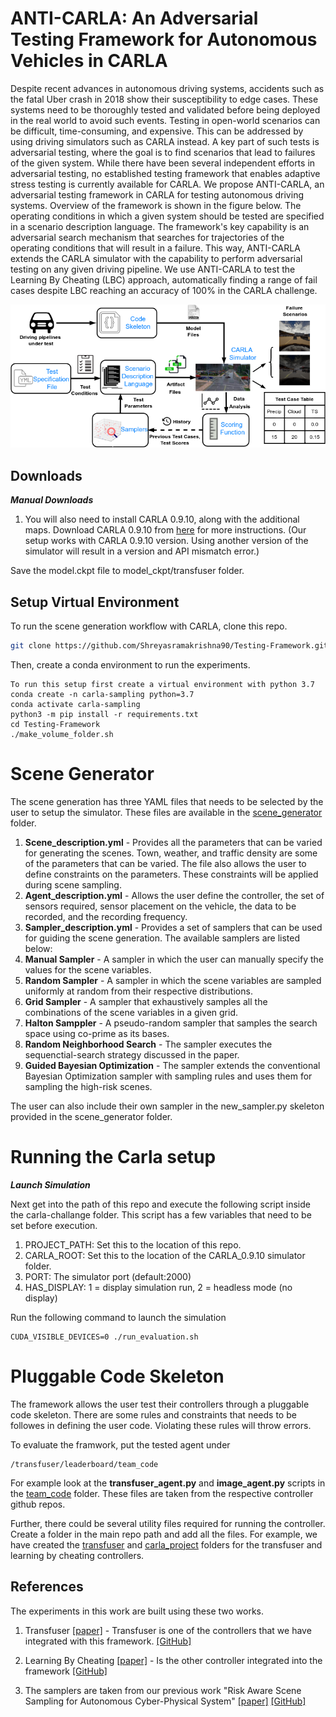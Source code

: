 # ANTI-CARLA: An Adversarial Testing Framework for Autonomous Vehicles in CARLA

Despite recent advances in autonomous driving systems, accidents such as the fatal Uber crash in 2018 show their susceptibility to edge cases. These systems need to be thoroughly tested and validated before being deployed in the real world to avoid such events. Testing in open-world scenarios can be difficult, time-consuming, and expensive. This can be addressed by using driving simulators such as CARLA instead. A key part of such tests is adversarial testing, where the goal is to find scenarios that lead to failures of the given system. While there have been several independent efforts in adversarial testing, no established testing framework that enables adaptive stress testing is currently available for CARLA. We propose ANTI-CARLA, an adversarial testing framework in CARLA for testing autonomous driving systems. Overview of the framework is shown in the figure below. The operating conditions in which a given system should be tested are specified in a scenario description language. The framework's key capability is an adversarial search mechanism that searches for trajectories of the operating conditions that will result in a failure. This way, ANTI-CARLA extends the CARLA simulator with the capability to perform adversarial testing on any given driving pipeline. We use ANTI-CARLA to test the Learning By Cheating (LBC) approach, automatically finding a range of fail cases despite LBC reaching an accuracy of 100\% in the CARLA challenge.

<p align="center">
  <img src="figs/framework.png" />
</p>


## Downloads

***Manual Downloads***

1. You will also need to install CARLA 0.9.10, along with the additional maps.
Download CARLA 0.9.10 from [here](https://github.com/carla-simulator/carla/releases/tag/0.9.10) for more instructions. (Our setup works with CARLA 0.9.10 version. Using another version of the simulator will result in a version and API mismatch error.)

Save the model.ckpt file to model_ckpt/transfuser folder. 


## Setup Virtual Environment

To run the scene generation workflow with CARLA, clone this repo.

```bash
git clone https://github.com/Shreyasramakrishna90/Testing-Framework.git
```
Then, create a conda environment to run the experiments. 

```
To run this setup first create a virtual environment with python 3.7
conda create -n carla-sampling python=3.7
conda activate carla-sampling
python3 -m pip install -r requirements.txt
cd Testing-Framework
./make_volume_folder.sh  
```

# Scene Generator
The scene generation has three YAML files that needs to be selected by the user to setup the simulator. These files are available in the [scene_generator]() folder. 
1. **Scene_description.yml** - Provides all the parameters that can be varied for generating the scenes. Town, weather, and traffic density are some of the parameters that can be varied. The file also allows the user to define constraints on the parameters. These constraints will be applied during scene sampling.
2. **Agent_description.yml** - Allows the user define the controller, the set of sensors required, sensor placement on the vehicle, the data to be recorded, and the recording frequency.
3. **Sampler_description.yml** - Provides a set of samplers that can be used for guiding the scene generation. The available samplers are listed below:
  1. **Manual Sampler** - A sampler in which the user can manually specify the values for the scene variables.
  2. **Random Sampler** - A sampler in which the scene variables are sampled uniformly at random from their respective distributions.
  3. **Grid Sampler** - A sampler that exhaustively samples all the combinations of the scene variables in a given grid.
  4. **Halton Samppler** - A pseudo-random sampler that samples the search space using co-prime as its bases.
  5. **Random Neighborhood Search** - The sampler executes the sequenctial-search strategy discussed in the paper.
  6. **Guided Bayesian Optimization** - The sampler extends the conventional Bayesian Optimization sampler with sampling rules and uses them for sampling the high-risk scenes. 
 
 The user can also include their own sampler in the new_sampler.py skeleton provided in the scene_generator folder. 

# Running the Carla setup 

***Launch Simulation***

Next get into the path of this repo and execute the following script inside the carla-challange folder. This script has a few variables that need to be set before execution. 

1. PROJECT_PATH: Set this to the location of this repo.
1. CARLA_ROOT: Set this to the location of the CARLA_0.9.10 simulator folder. 
2. PORT: The simulator port (default:2000)
3. HAS_DISPLAY: 1 = display simulation run, 2 = headless mode (no display)

Run the following command to launch the simulation
```
CUDA_VISIBLE_DEVICES=0 ./run_evaluation.sh
```

# Pluggable Code Skeleton
The framework allows the user test their controllers through a pluggable code skeleton. There are some rules and constraints that needs to be followes in defining the user code. Violating these rules will throw errors.

To evaluate the framwork, put the tested agent under
```
/transfuser/leaderboard/team_code
```
For example look at the **transfuser_agent.py** and **image_agent.py** scripts in the [team_code](https://github.com/Shreyasramakrishna90/Testing-Framework/tree/main/leaderboard/team_code) folder. These files are taken from the respective controller github repos. 

Further, there could be several utility files required for running the controller. Create a folder in the main repo path and add all the files. For example, we have created the [transfuser](https://github.com/Shreyasramakrishna90/Testing-Framework/tree/main/transfuser) and [carla_project](https://github.com/Shreyasramakrishna90/Testing-Framework/tree/main/carla_project) folders for the transfuser and learning by cheating controllers.  


## References

The experiments in this work are built using these two works.

1. Transfuser [[paper]](https://openaccess.thecvf.com/content/CVPR2021/html/Prakash_Multi-Modal_Fusion_Transformer_for_End-to-End_Autonomous_Driving_CVPR_2021_paper.html) - Transfuser is one of the controllers that we have integrated with this framework. [[GitHub]](https://github.com/autonomousvision/transfuser)

2. Learning By Cheating [[paper]](https://arxiv.org/abs/1912.12294) - Is the other controller integrated into the framework [[GitHub]](https://github.com/bradyz/2020_CARLA_challenge) 

3. The samplers are taken from our previous work "Risk Aware Scene Sampling for Autonomous Cyber-Physical System" [[paper]](https://scholar.google.com/citations?view_op=view_citation&hl=en&user=M6Yu9GEAAAAJ&citation_for_view=M6Yu9GEAAAAJ:hqOjcs7Dif8C) [[GitHub]](https://github.com/Shreyasramakrishna90/Risk-Aware-Scene-Generation/blob/main/README.md)

